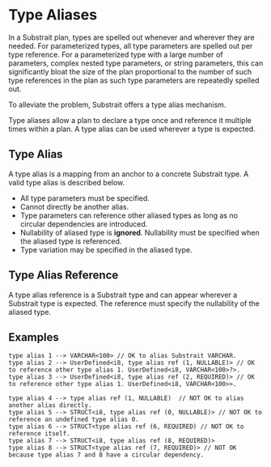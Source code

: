 # Type Aliases

In a Substrait plan, types are spelled out whenever and wherever they are needed. For parameterized types, all type parameters are spelled out per type reference. For a parameterized type with a large number of parameters, complex nested type parameters, or string parameters, this can significantly bloat the size of the plan proportional to the number of such type references in the plan as such type parameters are repeatedly spelled out.

To alleviate the problem, Substrait offers a type alias mechanism.

Type aliases allow a plan to declare a type once and reference it multiple times within a plan. A type alias can be used wherever a type is expected.

## Type Alias

A type alias is a mapping from an anchor to a concrete Substrait type. A valid type alias is described below.

* All type parameters must be specified.
* Cannot directly be another alias.
* Type parameters can reference other aliased types as long as no circular dependencies are introduced.
* Nullability of aliased type is **ignored**. Nullability must be specified when the aliased type is referenced.
* Type variation may be specified in the aliased type.

## Type Alias Reference

A type alias reference is a Substrait type and can appear wherever a Substrait type is expected. The reference must specify the nullability of the aliased type.

## Examples

```
type alias 1 --> VARCHAR<100> // OK to alias Substrait VARCHAR.
type alias 2 --> UserDefined<i8, type alias ref (1, NULLABLE)> // OK to reference other type alias 1. UserDefined<i8, VARCHAR<100>?>.
type alias 3 --> UserDefined<i8, type alias ref (2, REQUIRED)> // OK to reference other type alias 1. UserDefined<i8, VARCHAR<100>>.

type alias 4 --> type alias ref (1, NULLABLE)  // NOT OK to alias another alias directly.
type alias 5 --> STRUCT<i8, type alias ref (0, NULLABLE)> // NOT OK to reference an undefined type alias 0.
type alias 6 --> STRUCT<type alias ref (6, REQUIRED) // NOT OK to reference itself.
type alias 7 --> STRUCT<i8, type alias ref (8, REQUIRED)>
type alias 8 --> STRUCT<type alias ref (7, REQUIRED)> // NOT OK because type alias 7 and 8 have a circular dependency.
```